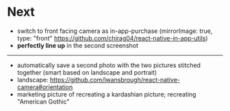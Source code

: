 # Next

* switch to front facing camera as in-app-purchase (mirrorImage: true, type: "front" https://github.com/chirag04/react-native-in-app-utils)
* **perfectly line up** in the second screenshot

---

* automatically save a second photo with the two pictures stitched together (smart based on landscape and portrait)
* landscape: https://github.com/lwansbrough/react-native-camera#orientation
* marketing picture of recreating a kardashian picture; recreating "American Gothic"
